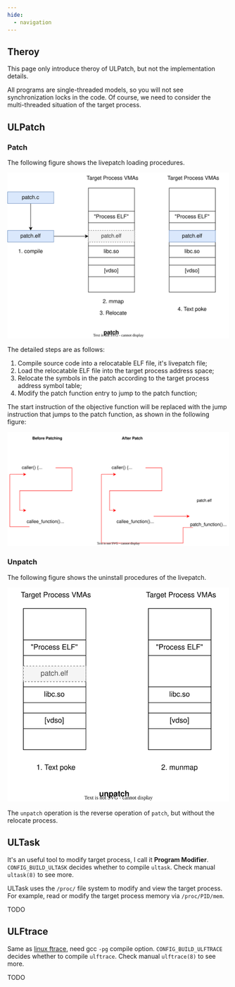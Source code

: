 ```yaml
---
hide:
  - navigation
---
```


## Theroy

This page only introduce theroy of ULPatch, but not the implementation details.

All programs are single-threaded models, so you will not see synchronization locks in the code. Of course, we need to consider the multi-threaded situation of the target process.


## ULPatch

### Patch

The following figure shows the livepatch loading procedures.

![ulpatch::patch](images/ulpatch-patch.drawio.svg)

The detailed steps are as follows:

1. Compile source code into a relocatable ELF file, it's livepatch file;
2. Load the relocatable ELF file into the target process address space;
3. Relocate the symbols in the patch according to the target process address symbol table;
4. Modify the patch function entry to jump to the patch function;

The start instruction of the objective function will be replaced with the jump instruction that jumps to the patch function, as shown in the following figure:

![ulpatch::callee](images/ulpatch-func-trampoline.drawio.svg)


### Unpatch

The following figure shows the uninstall procedures of the livepatch.

![ulpatch::unpatch](images/ulpatch-unpatch.drawio.svg)

The `unpatch` operation is the reverse operation of `patch`, but without the relocate process.


## ULTask

It's an useful tool to modify target process, I call it **Program Modifier**. `CONFIG_BUILD_ULTASK` decides whether to compile `ultask`. Check manual `ultask(8)` to see more.

ULTask uses the `/proc/` file system to modify and view the target process. For example, read or modify the target process memory via `/proc/PID/mem`.

TODO


## ULFtrace

Same as [linux ftrace](https://www.kernel.org/doc/html/latest/trace/ftrace.html), need gcc `-pg` compile option. `CONFIG_BUILD_ULFTRACE` decides whether to compile `ulftrace`. Check manual `ulftrace(8)` to see more.

TODO
